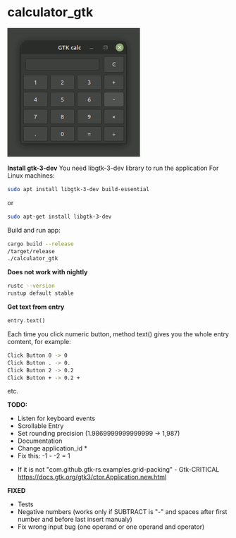 # calculator_gtk

![calculator_gtk](https://github.com/antonovmike/calculator_gtk/blob/main/calculator_gtk.gif)

**Install gtk-3-dev**
You need  libgtk-3-dev library to run the application
For Linux machines:
```bash
sudo apt install libgtk-3-dev build-essential
```
or
```bash
sudo apt-get install libgtk-3-dev
```

Build and run app:
```bash
cargo build --release
/target/release
./calculator_gtk
```

**Does not work with nightly**
```bash
rustc --version
rustup default stable
```

**Get text from entry**
```rust
entry.text()
```
Each time you click numeric button, method text() gives you the whole entry comtent, for example:
```bash
Click Button 0 -> 0
Click Button . -> 0.
Click Button 2 -> 0.2
Click Button + -> 0.2 +
```
etc.

**TODO:**
- Listen for keyboard events
- Scrollable Entry
- Set rounding precision (1.9869999999999999 -> 1,987)
- Documentation
- Change application_id *
- Fix this: -1 - -2 = 1

* If it is not "com.github.gtk-rs.examples.grid-packing" - Gtk-CRITICAL
https://docs.gtk.org/gtk3/ctor.Application.new.html

**FIXED**
+ Tests
+ Negative numbers (works only if SUBTRACT is "-" and spaces after first number and before last insert manualy)
+ Fix wrong input bug (one operand or one operand and operator)